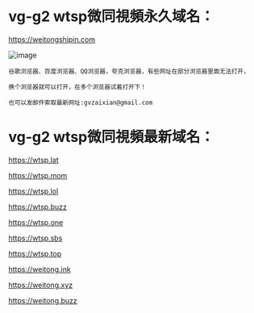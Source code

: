 # vg-g2  wtsp微同視頻永久域名：

https://weitongshipin.com

![image](https://github.com/yihuagongnet/vg-g2/assets/141849781/aa19b7c9-7f54-4190-aa7c-fd2cf7225c7f)

```
谷歌浏览器、百度浏览器、QQ浏览器，夸克浏览器，有些网址在部分浏览器里面无法打开，

换个浏览器就可以打开，在多个浏览器试着打开下！

也可以发邮件索取最新网址:gvzaixian@gmail.com
```
# vg-g2  wtsp微同視頻最新域名：

https://wtsp.lat

https://wtsp.mom

https://wtsp.lol

https://wtsp.buzz

https://wtsp.one

https://wtsp.sbs

https://wtsp.top

https://weitong.ink

https://weitong.xyz

https://weitong.buzz

